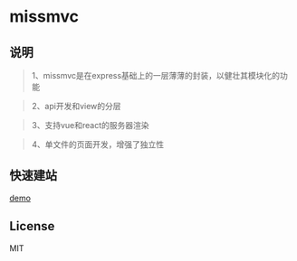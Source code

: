 # missmvc

## 说明
> 1、missmvc是在express基础上的一层薄薄的封装，以健壮其模块化的功能

> 2、api开发和view的分层

> 3、支持vue和react的服务器渲染

> 4、单文件的页面开发，增强了独立性

## 快速建站

[demo](https://github.com/missmvc-demo.git)

## License

MIT

